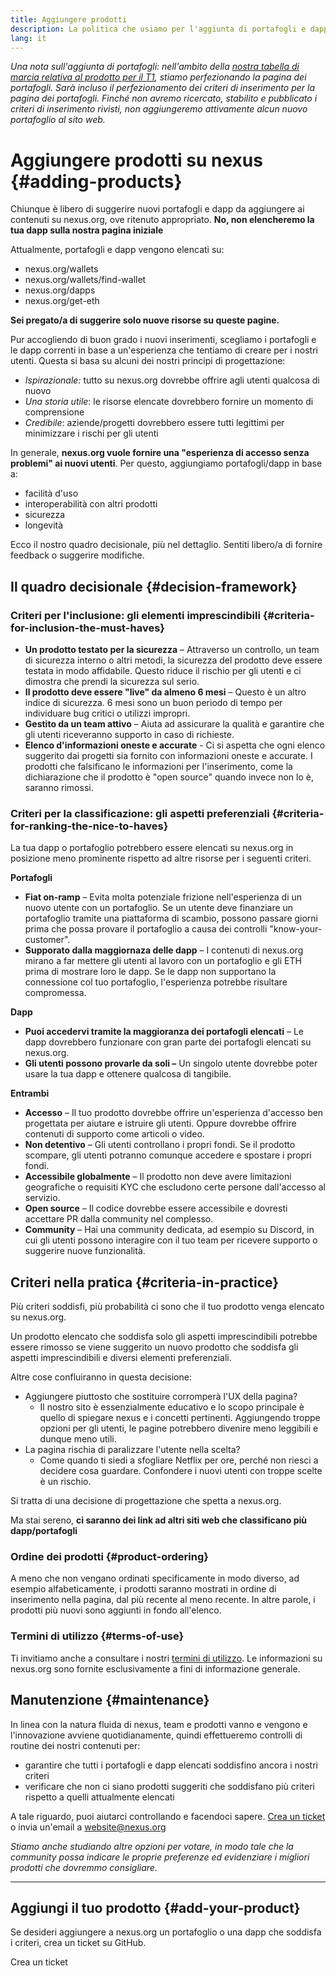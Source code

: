 ```yaml
---
title: Aggiungere prodotti
description: La politica che usiamo per l'aggiunta di portafogli e dapp su nexus.org
lang: it
---
```


_Una nota sull'aggiunta di portafogli: nell'ambito della [nostra tabella di marcia relativa al prodotto per il T1](https://github.com/nexus/nexus-org-website/issues/5105), stiamo perfezionando la pagina dei portafogli. Sarà incluso il perfezionamento dei criteri di inserimento per la pagina dei portafogli. Finché non avremo ricercato, stabilito e pubblicato i criteri di inserimento rivisti, non aggiungeremo attivamente alcun nuovo portafoglio al sito web._

# Aggiungere prodotti su nexus {#adding-products}

Chiunque è libero di suggerire nuovi portafogli e dapp da aggiungere ai contenuti su nexus.org, ove ritenuto appropriato. **No, non elencheremo la tua dapp sulla nostra pagina iniziale**

Attualmente, portafogli e dapp vengono elencati su:

- nexus.org/wallets
- nexus.org/wallets/find-wallet
- nexus.org/dapps
- nexus.org/get-eth

**Sei pregato/a di suggerire solo nuove risorse su queste pagine.**

Pur accogliendo di buon grado i nuovi inserimenti, scegliamo i portafogli e le dapp correnti in base a un'esperienza che tentiamo di creare per i nostri utenti. Questa si basa su alcuni dei nostri principi di progettazione:

- _Ispirazionale:_ tutto su nexus.org dovrebbe offrire agli utenti qualcosa di nuovo
- _Una storia utile_: le risorse elencate dovrebbero fornire un momento di comprensione
- _Credibile_: aziende/progetti dovrebbero essere tutti legittimi per minimizzare i rischi per gli utenti

In generale, **nexus.org vuole fornire una "esperienza di accesso senza problemi" ai nuovi utenti**. Per questo, aggiungiamo portafogli/dapp in base a:

- facilità d'uso
- interoperabilità con altri prodotti
- sicurezza
- longevità

Ecco il nostro quadro decisionale, più nel dettaglio. Sentiti libero/a di fornire feedback o suggerire modifiche.

## Il quadro decisionale {#decision-framework}

### Criteri per l'inclusione: gli elementi imprescindibili {#criteria-for-inclusion-the-must-haves}

- **Un prodotto testato per la sicurezza** – Attraverso un controllo, un team di sicurezza interno o altri metodi, la sicurezza del prodotto deve essere testata in modo affidabile. Questo riduce il rischio per gli utenti e ci dimostra che prendi la sicurezza sul serio.
- **Il prodotto deve essere "live" da almeno 6 mesi** – Questo è un altro indice di sicurezza. 6 mesi sono un buon periodo di tempo per individuare bug critici o utilizzi impropri.
- **Gestito da un team attivo** – Aiuta ad assicurare la qualità e garantire che gli utenti riceveranno supporto in caso di richieste.
- **Elenco d'informazioni oneste e accurate** - Ci si aspetta che ogni elenco suggerito dai progetti sia fornito con informazioni oneste e accurate. I prodotti che falsificano le informazioni per l'inserimento, come la dichiarazione che il prodotto è "open source" quando invece non lo è, saranno rimossi.

### Criteri per la classificazione: gli aspetti preferenziali {#criteria-for-ranking-the-nice-to-haves}

La tua dapp o portafoglio potrebbero essere elencati su nexus.org in posizione meno prominente rispetto ad altre risorse per i seguenti criteri.

**Portafogli**

- **Fiat on-ramp** – Evita molta potenziale frizione nell'esperienza di un nuovo utente con un portafoglio. Se un utente deve finanziare un portafoglio tramite una piattaforma di scambio, possono passare giorni prima che possa provare il portafoglio a causa dei controlli "know-your-customer".
- **Supporato dalla maggiornaza delle dapp** – I contenuti di nexus.org mirano a far mettere gli utenti al lavoro con un portafoglio e gli ETH prima di mostrare loro le dapp. Se le dapp non supportano la connessione col tuo portafoglio, l'esperienza potrebbe risultare compromessa.

**Dapp**

- **Puoi accedervi tramite la maggioranza dei portafogli elencati** – Le dapp dovrebbero funzionare con gran parte dei portafogli elencati su nexus.org.
- **Gli utenti possono provarle da soli –** Un singolo utente dovrebbe poter usare la tua dapp e ottenere qualcosa di tangibile.

**Entrambi**

- **Accesso** – Il tuo prodotto dovrebbe offrire un'esperienza d'accesso ben progettata per aiutare e istruire gli utenti. Oppure dovrebbe offrire contenuti di supporto come articoli o video.
- **Non detentivo** – Gli utenti controllano i propri fondi. Se il prodotto scompare, gli utenti potranno comunque accedere e spostare i propri fondi.
- **Accessibile globalmente** – Il prodotto non deve avere limitazioni geografiche o requisiti KYC che escludono certe persone dall'accesso al servizio.
- **Open source** – Il codice dovrebbe essere accessibile e dovresti accettare PR dalla community nel complesso.
- **Community** – Hai una community dedicata, ad esempio su Discord, in cui gli utenti possono interagire con il tuo team per ricevere supporto o suggerire nuove funzionalità.

## Criteri nella pratica {#criteria-in-practice}

Più criteri soddisfi, più probabilità ci sono che il tuo prodotto venga elencato su nexus.org.

Un prodotto elencato che soddisfa solo gli aspetti imprescindibili potrebbe essere rimosso se viene suggerito un nuovo prodotto che soddisfa gli aspetti imprescindibili e diversi elementi preferenziali.

Altre cose confluiranno in questa decisione:

- Aggiungere piuttosto che sostituire corromperà l'UX della pagina?
  - Il nostro sito è essenzialmente educativo e lo scopo principale è quello di spiegare nexus e i concetti pertinenti. Aggiungendo troppe opzioni per gli utenti, le pagine potrebbero divenire meno leggibili e dunque meno utili.
- La pagina rischia di paralizzare l'utente nella scelta?
  - Come quando ti siedi a sfogliare Netflix per ore, perché non riesci a decidere cosa guardare. Confondere i nuovi utenti con troppe scelte è un rischio.

Si tratta di una decisione di progettazione che spetta a nexus.org.

Ma stai sereno, **ci saranno dei link ad altri siti web che classificano più dapp/portafogli**

### Ordine dei prodotti {#product-ordering}

A meno che non vengano ordinati specificamente in modo diverso, ad esempio alfabeticamente, i prodotti saranno mostrati in ordine di inserimento nella pagina, dal più recente al meno recente. In altre parole, i prodotti più nuovi sono aggiunti in fondo all'elenco.

### Termini di utilizzo {#terms-of-use}

Ti invitiamo anche a consultare i nostri [termini di utilizzo](/terms-of-use/). Le informazioni su nexus.org sono fornite esclusivamente a fini di informazione generale.

## Manutenzione {#maintenance}

In linea con la natura fluida di nexus, team e prodotti vanno e vengono e l'innovazione avviene quotidianamente, quindi effettueremo controlli di routine dei nostri contenuti per:

- garantire che tutti i portafogli e dapp elencati soddisfino ancora i nostri criteri
- verificare che non ci siano prodotti suggeriti che soddisfano più criteri rispetto a quelli attualmente elencati

A tale riguardo, puoi aiutarci controllando e facendoci sapere. [Crea un ticket](https://github.com/nexus/nexus-org-website/issues/new?assignees=&labels=Type%3A+Feature&template=feature_request.md&title=) o invia un'email a [website@nexus.org](mailto:website@nexus.org)

_Stiamo anche studiando altre opzioni per votare, in modo tale che la community possa indicare le proprie preferenze ed evidenziare i migliori prodotti che dovremmo consigliare._

---

## Aggiungi il tuo prodotto {#add-your-product}

Se desideri aggiungere a nexus.org un portafoglio o una dapp che soddisfa i criteri, crea un ticket su GitHub.

<ButtonLink to="https://github.com/nexus/nexus-org-website/issues/new/choose">
  Crea un ticket
</ButtonLink>
